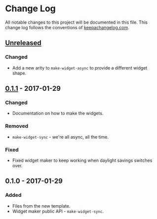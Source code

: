 # Change Log
All notable changes to this project will be documented in this file. This change log follows the conventions of [keepachangelog.com](http://keepachangelog.com/).

## [Unreleased]
### Changed
- Add a new arity to `make-widget-async` to provide a different widget shape.

## [0.1.1] - 2017-01-29
### Changed
- Documentation on how to make the widgets.

### Removed
- `make-widget-sync` - we're all async, all the time.

### Fixed
- Fixed widget maker to keep working when daylight savings switches over.

## 0.1.0 - 2017-01-29
### Added
- Files from the new template.
- Widget maker public API - `make-widget-sync`.

[Unreleased]: https://github.com/your-name/sigmapi/compare/0.1.1...HEAD
[0.1.1]: https://github.com/your-name/sigmapi/compare/0.1.0...0.1.1
